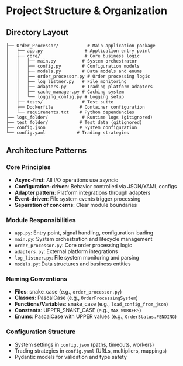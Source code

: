 # Project Structure & Organization

## Directory Layout
```
├── Order_Processor/           # Main application package
│   ├── app.py                # Application entry point
│   ├── core/                 # Core business logic
│   │   ├── main.py          # System orchestrator
│   │   ├── config.py        # Configuration models
│   │   ├── models.py        # Data models and enums
│   │   ├── order_processor.py # Order processing logic
│   │   ├── log_listner.py   # File monitoring
│   │   ├── adapters.py      # Trading platform adapters
│   │   ├── cache_manager.py # Caching system
│   │   └── logging_config.py # Logging setup
│   ├── tests/               # Test suite
│   ├── Dockerfile          # Container configuration
│   └── requirements.txt    # Python dependencies
├── logs_folder/             # Runtime logs (gitignored)
├── test_folder/            # Test data (gitignored)
├── config.json             # System configuration
└── config.yaml            # Trading strategies
```

## Architecture Patterns

### Core Principles
- **Async-first**: All I/O operations use asyncio
- **Configuration-driven**: Behavior controlled via JSON/YAML configs
- **Adapter pattern**: Platform integrations through adapters
- **Event-driven**: File system events trigger processing
- **Separation of concerns**: Clear module boundaries

### Module Responsibilities
- `app.py`: Entry point, signal handling, configuration loading
- `main.py`: System orchestration and lifecycle management
- `order_processor.py`: Core order processing logic
- `adapters.py`: External platform integrations
- `log_listner.py`: File system monitoring and parsing
- `models.py`: Data structures and business entities

### Naming Conventions
- **Files**: snake_case (e.g., `order_processor.py`)
- **Classes**: PascalCase (e.g., `OrderProcessingSystem`)
- **Functions/Variables**: snake_case (e.g., `load_config_from_json`)
- **Constants**: UPPER_SNAKE_CASE (e.g., `MAX_WORKERS`)
- **Enums**: PascalCase with UPPER values (e.g., `OrderStatus.PENDING`)

### Configuration Structure
- System settings in `config.json` (paths, timeouts, workers)
- Trading strategies in `config.yaml` (URLs, multipliers, mappings)
- Pydantic models for validation and type safety